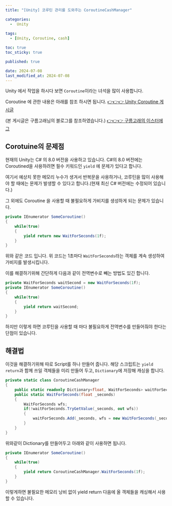 ```yaml
---
title: "[Unity] 코루틴 관리를 도와주는 CoroutineCashManager"

categories:
  -  Unity
  
tags:
  - [Unity, Coroutine, cash]

toc: true
toc_sticky: true

published: true

date: 2024-07-08
last_modified_at: 2024-07-08
---
```


Unity 에서 작업을 하시다 보면 `Coroutine`이라는 녀석을 많이 사용합니다.

Coroutine 에 관한 내용은 아래를 참조 하시면 됩니다.
[👉👉👉  Unity Coroutine 게시글](https://kdw98tg.github.io/unity/Coroutine-%ED%99%9C%EC%9A%A9%EB%B2%95/)


(본 게시글은 구름고래님의 블로그를 참조하였습니다.)
[👉👉👉  구름고래의 이스터에그](http://blog.naver.com/kch8246)
## Corotuine의 문제점
현재의 Unity는 C# 의 8.0 버전을 사용하고 있습니다. C#의 8.0 버전에는 Coroutined을 사용하려면 필수 키워드인 `yield` 에 문제가 있다고 합니다.

여기서 예상치 못한 메모리 누수가 생겨서 반복문을 사용하거나, 코루틴을 많이 사용해야 할 때에는 문제가 발생할 수 있다고 합니다.(현재 최신 C# 버전에는 수정되어 있습니다.)

그 외에도 Coroutine 을 사용할 때 불필요하게 가비지를 생성하게 되는 문제가 있습니다.
```csharp
private IEnumerator SomeCoroutine()
{
	while(true)
	{
		yield return new WaitForSeconds(1f);
	}
}
```
위와 같은 코드 입니다. 위 코드는 1초마다 `WaitForSeconds`라는 객체를 계속 생성하여 가비지를 발생시킵니다.

이를 해결하기위해 간단하게 다음과 같이 전역변수로 빼는 방법도 있긴 합니다.
```csharp
private WaitForSeconds waitSecond = new WaitForSeconds(1f);
private IEnumerator SomeCoroutine()
{
	while(true)
	{
		yield return waitSecond;
	}
}
```

하지만 이렇게 하면 코루틴을 사용할 때 마다 불필요하게 전역변수를 만들어줘야 한다는 단점이 있습니다.

## 해결법

이것을 해결하기위해 따로 Script를 하나 만들어 줍니다. 해당 스크립트는 `yield return`과 함께 쓰일 객체들을 미리 만들어 두고, `Dictionary`에 저장해 캐싱을 합니다.

```csharp
private static class CoroutineCashManager
{
	public static readonly Dictionary<float, WaitForSeconds> waitForSeconds = new Dictionary<float, WaitForSeconds>();
	public static WaitForSeconds(float _seconds)
	{
		WaitForSeconds wfs;
		if(!waitForSeconds.TryGetValue(_seconds, out wfs))
		{
			waitForSeconds.Add(_seconds, wfs = new WaitForSeconds(_seconds));
		}
	}
}
```

위와같이 Dictionary를 만들어두고 아래와 같이 사용하면 됩니다.

```csharp
private IEnumerator SomeCoroutine()
{
	while(true)
	{
		yield return CoroutineCashManager.WaitForSeconds(1f);
	}
}
```

이렇게하면 불필요한 메모리 낭비 없이 yield return 다음에 올 객체들을 캐싱해서 사용할 수 있습니다.